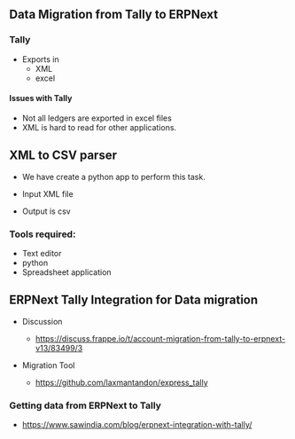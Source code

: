 ## Data Migration from Tally to ERPNext


### Tally 

- Exports in
    - XML
    - excel

#### Issues with Tally

- Not all ledgers are exported in excel files
- XML is hard to read for other applications. 


## XML to CSV parser

- We have create a python app to perform this task.

- Input XML file
- Output is csv


### Tools required:

- Text editor
- python
- Spreadsheet application


## ERPNext Tally Integration for Data migration



- Discussion
    - https://discuss.frappe.io/t/account-migration-from-tally-to-erpnext-v13/83499/3

- Migration Tool
    - https://github.com/laxmantandon/express_tally






### Getting data from ERPNext to Tally

- https://www.sawindia.com/blog/erpnext-integration-with-tally/





